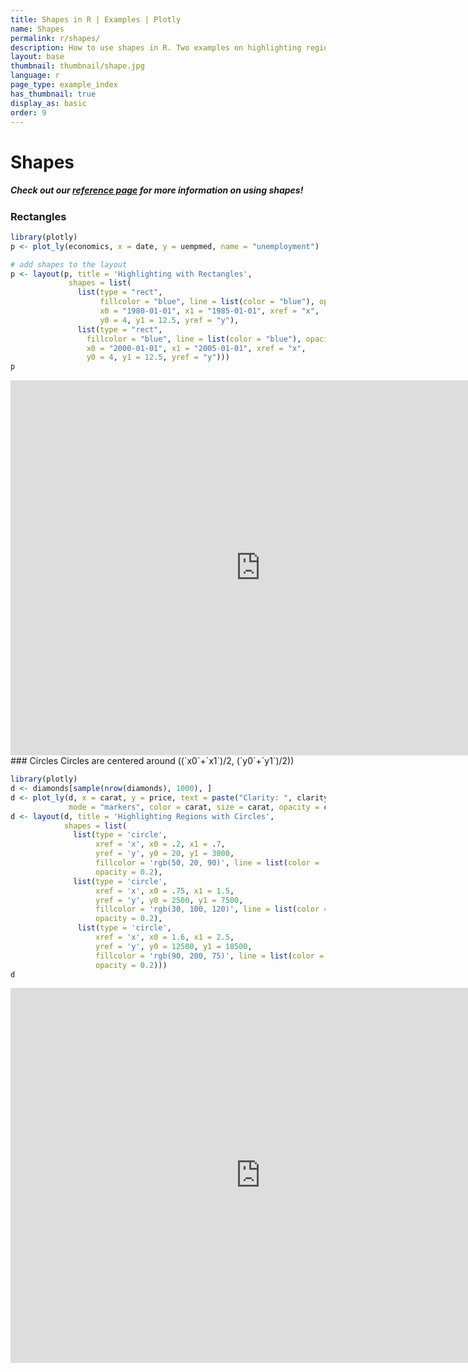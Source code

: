 ```yaml
---
title: Shapes in R | Examples | Plotly
name: Shapes
permalink: r/shapes/
description: How to use shapes in R. Two examples on highlighting regions by adding shapes to your R charts.
layout: base
thumbnail: thumbnail/shape.jpg
language: r
page_type: example_index
has_thumbnail: true
display_as: basic
order: 9
---
```



# Shapes

##### Check out our <b>[reference page](https://plot.ly/r/reference/#layout-shapes)</b> for more information on using shapes!

### Rectangles

```r
library(plotly)
p <- plot_ly(economics, x = date, y = uempmed, name = "unemployment")

# add shapes to the layout
p <- layout(p, title = 'Highlighting with Rectangles', 
             shapes = list(
               list(type = "rect", 
                    fillcolor = "blue", line = list(color = "blue"), opacity = 0.3, 
                    x0 = "1980-01-01", x1 = "1985-01-01", xref = "x", 
                    y0 = 4, y1 = 12.5, yref = "y"), 
               list(type = "rect",
                 fillcolor = "blue", line = list(color = "blue"), opacity = 0.2, 
                 x0 = "2000-01-01", x1 = "2005-01-01", xref = "x", 
                 y0 = 4, y1 = 12.5, yref = "y"))) 
p
```
<iframe height="600" id="igraph" scrolling="no" seamless="seamless" src="https://plot.ly/~RPlotBot/2766.embed" width="800" frameBorder="0"></iframe>
### Circles
Circles are centered around  ((`x0`+`x1`)/2, (`y0`+`y1`)/2))

```r
library(plotly)
d <- diamonds[sample(nrow(diamonds), 1000), ]
d <- plot_ly(d, x = carat, y = price, text = paste("Clarity: ", clarity),
             mode = "markers", color = carat, size = carat, opacity = carat)
d <- layout(d, title = 'Highlighting Regions with Circles', 
            shapes = list(
              list(type = 'circle',
                   xref = 'x', x0 = .2, x1 = .7,
                   yref = 'y', y0 = 20, y1 = 3000,
                   fillcolor = 'rgb(50, 20, 90)', line = list(color = 'rgb(50, 20, 90)'),
                   opacity = 0.2),
              list(type = 'circle',
                   xref = 'x', x0 = .75, x1 = 1.5,
                   yref = 'y', y0 = 2500, y1 = 7500,
                   fillcolor = 'rgb(30, 100, 120)', line = list(color = 'rgb(30, 100, 120)'),
                   opacity = 0.2),
               list(type = 'circle',
                   xref = 'x', x0 = 1.6, x1 = 2.5,
                   yref = 'y', y0 = 12500, y1 = 18500,
                   fillcolor = 'rgb(90, 200, 75)', line = list(color = 'rgb(90, 200, 75)'),
                   opacity = 0.2)))
d
```
<iframe height="600" id="igraph" scrolling="no" seamless="seamless" src="https://plot.ly/~RPlotBot/2768.embed" width="800" frameBorder="0"></iframe>
